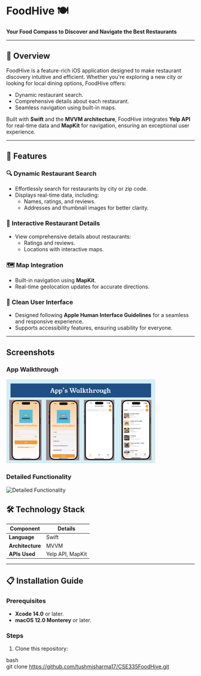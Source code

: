 # FoodHive 🍽️  
**Your Food Compass to Discover and Navigate the Best Restaurants**  

---

## 🚀 Overview  
FoodHive is a feature-rich iOS application designed to make restaurant discovery intuitive and efficient. Whether you're exploring a new city or looking for local dining options, FoodHive offers:  
- Dynamic restaurant search.  
- Comprehensive details about each restaurant.  
- Seamless navigation using built-in maps.  

Built with **Swift** and the **MVVM architecture**, FoodHive integrates **Yelp API** for real-time data and **MapKit** for navigation, ensuring an exceptional user experience.  

---

## 🌟 Features  

### 🔍 Dynamic Restaurant Search  
- Effortlessly search for restaurants by city or zip code.  
- Displays real-time data, including:  
  - Names, ratings, and reviews.  
  - Addresses and thumbnail images for better clarity.  

### 📝 Interactive Restaurant Details  
- View comprehensive details about restaurants:  
  - Ratings and reviews.  
  - Locations with interactive maps.  

### 🗺️ Map Integration  
- Built-in navigation using **MapKit**.  
- Real-time geolocation updates for accurate directions.  

### 🎨 Clean User Interface  
- Designed following **Apple Human Interface Guidelines** for a seamless and responsive experience.  
- Supports accessibility features, ensuring usability for everyone.  

---

## Screenshots

### App Walkthrough
<img src="./App_Walkthrough.png" alt="App Walkthrough" width="400"/>

### Detailed Functionality
<img src="./Detailed_App_Functionality.png" alt="Detailed Functionality" width="400"/>



## 🛠️ Technology Stack  
| **Component**    | **Details**           |  
|-------------------|-----------------------|  
| **Language**      | Swift                |  
| **Architecture**  | MVVM                 |  
| **APIs Used**     | Yelp API, MapKit     |  

---

## 📋 Installation Guide  

### Prerequisites  
- **Xcode 14.0** or later.  
- **macOS 12.0 Monterey** or later.  

### Steps  
1. Clone this repository:  
   
bash  
   git clone https://github.com/tushmisharma17/CSE335FoodHive.git  

